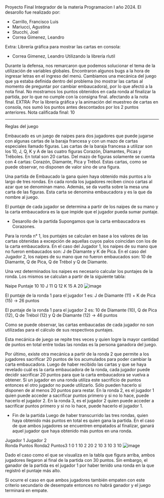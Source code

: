 Proyecto Final Integrador de la materia Programacion I año 2024.
El desarollo fue realizado por:
- Carrillo, Francisco Luis
- Mariucci, Agustina
- Stucchi, Joel
- Correa Gimenez, Leandro

Extra: Librería gráfica para mostrar las cartas en consola:
- Correa Gimenez, Leandro
Utilizando la librería rlutil

Durante la defensa, nos remarcaron que podemos solucionar el tema de la utilización de variables globales.
Encontraron algunos bugs a la hora de ingresar letras en el ingreso del menú.
Cambiamos una mecánica del juego que ya estaba definida dentro del problema (no mostrar las cartas al momento de preguntar por cambiar embaucadora), por lo que afectó a la nota final.
No mostramos los puntos obtenidos en cada ronda al finalizar la partida, por lo que no cumple con la consigna final. afectando a la nota final.
EXTRA: Por la librería gráfica y la animación del muestreo de cartas en consola, nos sumó los puntos antes descontados por los 2 puntos anteriores.
Nota calificada final: 10

----------------------------------------------------

Reglas del juego

Embaucado es un juego de naipes para dos jugadores que puede jugarse con algunas cartas de la baraja francesa y con un mazo de cartas especiales llamado figuras.
Las cartas de la baraja francesa a utilizar son los 10, J, Q, K y A de las cuatro figuras Corazón, Diamantes, Picas y Tréboles. En total son 20 cartas.
Del mazo de figuras solamente se cuenta con 4 cartas: Corazón, Diamante, Pica y Trébol. Estas cartas, como se puede observar, no disponen de valor sino de una figura.

Una partida de Embaucado la gana quien haya obtenido más puntos a lo largo de tres rondas. En cada ronda los jugadores reciben cinco cartas al azar que se denominan mano. Además, se da vuelta sobre la mesa una carta de las figuras. Esta carta se denomina embaucadora y es la que da nombre al juego.

El puntaje de cada jugador se determina a partir de los naipes de su mano y la carta embaucadora es la que impide que el jugador pueda sumar puntaje.

- Desarollo de la partida
Supongamos que la carta embaucadora es Corazones.

Para la ronda n° 1, los puntajes se calculan en base a los valores de las cartas obtenidas a excepción de aquellas cuyos palos coincidan con los de la carta embaucadora.
En el caso del Jugador 1, los naipes de su mano que no fueron embaucados son: J de Diamante y K de Pica.
En el caso del Jugador 2, los naipes de su mano que no fueron embaucados son: 10 de Diamante, Q de Pica, Q de Trébol y Q de Diamante.

Una vez determinados los naipes es necesario calcular los puntajes de la ronda. Los mismos se calculan a partir de la siguiente tabla:

Naipe	Puntaje
10	10
J	11
Q	12
K	15
A	20
![image](https://github.com/user-attachments/assets/1ee1bce3-7dee-411d-93da-c729d4250aa8)

El puntaje de la ronda 1 para el jugador 1 es:
J de Diamante (11) + K de Pica (15) → 26 puntos

El puntaje de la ronda 1 para el jugador 2 es:
10 de Diamante (10), Q de Pica (12), Q de Trébol (12) y Q de Diamante (12) → 46 puntos

Como se puede observar, las cartas embaucadas de cada jugador no son utilizadas para el cálculo de sus respectivos puntajes.

Esta mecánica de juego se repite tres veces y quien logre la mayor cantidad de puntos en total entre todas las rondas es la persona ganadora del juego.

Por último, existe otra mecánica a partir de la ronda 2 que permite a los jugadores sacrificar 20 puntos de los acumulados para poder cambiar la carta embaucadora. Luego de haber recibido las cartas y que se haya revelado cuál es la carta embaucadora de la ronda, cada jugador puede decidir sacrificar 20 puntos para que la carta embaucadora se vuelva a obtener. Si un jugador en una ronda utiliza este sacrificio de puntos entonces el otro jugador no puede utilizarlo. Sólo pueden hacerlo si disponen de al menos 20 puntos para restar.
En la ronda 2, es el jugador 1 quien puede acceder a sacrificar puntos primero y si no lo hace, puede hacerlo el jugador 2.
En la ronda 3, es el jugador 2 quien puede acceder a sacrificar puntos primero y si no lo hace, puede hacerlo el jugador 1.

- Fin de la partida
Luego de haber transcurrido las tres rondas, quien haya obtenido más puntos en total es quien gana la partida. En el caso de que ambos jugadores se encuentren empatados al finalizar, ganará aquel jugador que haya obtenido más puntos en una ronda.

Jugador 1		Jugador 2	
Ronda	Puntos	Ronda2	Puntos3
1	0	1	10
2	20	2	10
3	10	3	10
![image](https://github.com/user-attachments/assets/90f8b958-2a4d-413c-a987-0fe2d112f213)

Dado el caso como el que se visualiza en la tabla que figura arriba, ambos jugadores llegaron al final de la partida con 30 puntos. Sin embargo, el ganador de la partida es el jugador 1 por haber tenido una ronda en la que registró el puntaje más alto.

Si ocurre el caso en que ambos jugadores también empaten con este criterio secundario de desempate entonces no habrá ganador y el juego terminará en empate.
